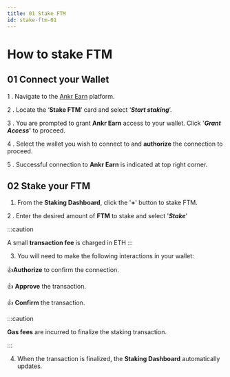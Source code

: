 ```yaml
---
title: 01 Stake FTM
id: stake-ftm-01
---
```


# How to stake FTM

## 01 Connect your Wallet

1 . Navigate to the [Ankr Earn](https://stakefi.ankr.com/liquid-staking/launchpad) platform. 
 
2 . Locate the ‘**Stake FTM**’ card and select ‘_**Start staking**_’.

3 . You are prompted to grant **Ankr Earn** access to your wallet. Click '_**Grant Access**_**'** to proceed.

4 . Select the wallet you wish to connect to and **authorize** the connection to proceed.

5 . Successful connection to **Ankr Earn** is indicated at top right corner.

## 02 Stake your FTM

1. From the **Staking Dashboard**, click the '**+**' button to stake FTM.

2 . Enter the desired amount of **FTM** to stake and select '_**Stake**_'

:::caution

A small **transaction fee** is charged in ETH
:::

3. You will need to make the following interactions in your wallet:

:thumbsup:**Authorize** to confirm the connection.

:thumbsup: **Approve** the transaction.

:thumbsup: **Confirm** the transaction.

:::caution

**Gas fees** are incurred to finalize the staking transaction.

:::

4. When the transaction is finalized, the **Staking Dashboard** automatically updates.


